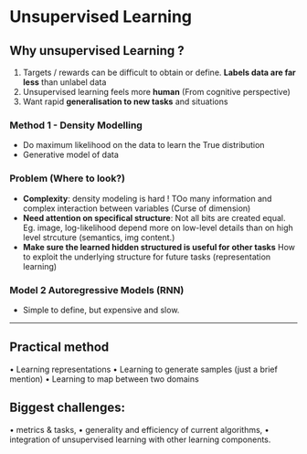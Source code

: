 # Unsupervised Learning


## Why unsupervised Learning ? 
1. Targets / rewards can be difficult to obtain or define. **Labels data are far less** than unlabel data
2. Unsupervised learning feels more **human** (From cognitive perspective)
3. Want rapid **generalisation to new tasks** and situations

### Method 1 -  Density Modelling
* Do maximum likelihood on the data to learn the True distribution
* Generative model of data
### Problem (Where to look?)
* **Complexity**: density modeling is hard ! TOo many information and complex interaction between variables (Curse of dimension)
* **Need attention on specifical structure**:  Not all bits are created equal. Eg. image, log-likelihood depend more on low-level details than on high level strcuture (semantics, img content.)
* **Make sure the learned hidden structured is useful for other tasks**  How to exploit the underlying structure for future tasks (representation learning)

### Model 2 Autoregressive Models (RNN)
* Simple to define, but expensive and slow. 

---
## Practical method
• Learning representations 
• Learning to generate samples (just a brief mention)
• Learning to map between two domains 

## Biggest challenges:
• metrics & tasks,
• generality and efficiency of current algorithms,
• integration of unsupervised learning with other learning
components. 
